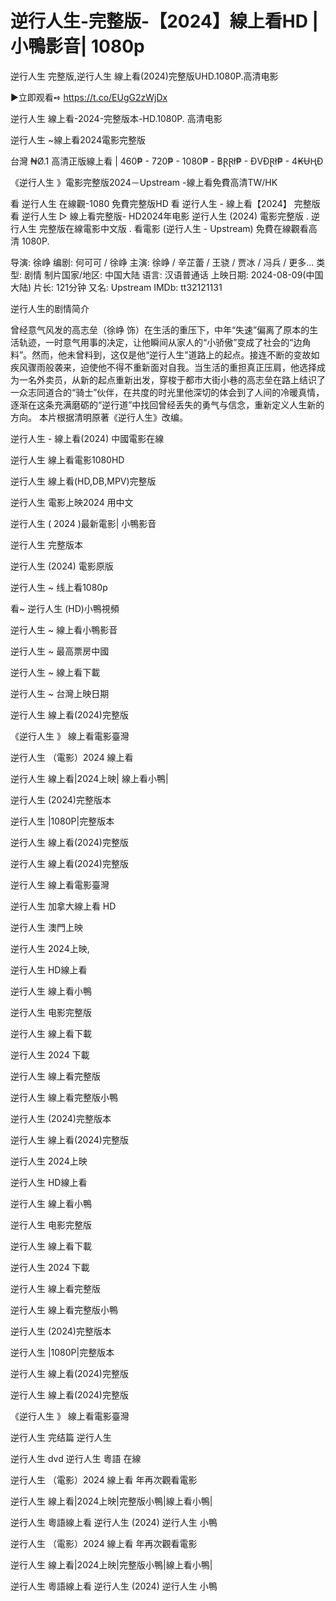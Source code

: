 # 逆行人生-完整版-【2024】線上看HD | 小鴨影音| 1080p
逆行人生 完整版,逆行人生 線上看(2024)完整版UHD.1080P.高清电影

▶立即观看➺ https://t.co/EUgG2zWjDx

逆行人生 線上看-2024-完整版本-HD.1080P. 高清电影

逆行人生 ~線上看2024電影完整版

台灣 ₦Ø.1 高清正版線上看 | 460₱ - 720₱ - 1080₱ - ฿ⱤⱤł₱ - ĐVĐⱤł₱ - 4₭ɄⱧĐ

《逆行人生 》電影完整版2024－Upstream -線上看免費高清TW/HK

看 逆行人生 在線觀-1080 免費完整版HD 看 逆行人生 - 線上看【2024】 完整版 看 逆行人生 ▷ 線上看完整版- HD2024年电影 逆行人生 (2024) 電影完整版 . 逆行人生 完整版在線電影中文版 . 看電影 (逆行人生 - Upstream) 免費在線觀看高清 1080P.

导演: 徐峥
编剧: 何可可 / 徐峥
主演: 徐峥 / 辛芷蕾 / 王骁 / 贾冰 / 冯兵 / 更多...
类型: 剧情
制片国家/地区: 中国大陆
语言: 汉语普通话
上映日期: 2024-08-09(中国大陆)
片长: 121分钟
又名: Upstream
IMDb: tt32121131

逆行人生的剧情简介 

曾经意气风发的高志垒（徐峥 饰）在生活的重压下，中年“失速”偏离了原本的生活轨迹，一时意气用事的决定，让他瞬间从家人的“小骄傲”变成了社会的“边角料”。然而，他未曾料到，这仅是他“逆行人生”道路上的起点。接连不断的变故如疾风骤雨般袭来，迫使他不得不重新面对自我。当生活的重担真正压肩，他选择成为一名外卖员，从新的起点重新出发，穿梭于都市大街小巷的高志垒在路上结识了一众志同道合的“骑士”伙伴，在共度的时光里他深切的体会到了人间的冷暖真情，逐渐在这条充满磨砺的“逆行道”中找回曾经丢失的勇气与信念，重新定义人生新的方向。
本片根据清明原著《逆行人生》改编。

逆行人生 - 線上看(2024) 中國電影在線

逆行人生 線上看電影1080HD

逆行人生 線上看(HD,DB,MPV)完整版

逆行人生 電影上映2024 用中文

逆行人生 ( 2024 )最新電影| 小鴨影音

逆行人生 完整版本

逆行人生 (2024) 電影原版

逆行人生 ~ 线上看1080p

看~ 逆行人生 (HD)小鴨視頻

逆行人生 ~ 線上看小鴨影音

逆行人生 ~ 最高票房中國

逆行人生 ~ 線上看下載

逆行人生 ~ 台灣上映日期

逆行人生 線上看(2024)完整版

《逆行人生 》 線上看電影臺灣

逆行人生 （電影）2024 線上看

逆行人生 線上看|2024上映| 線上看小鴨|

逆行人生 (2024)完整版本

逆行人生 |1080P|完整版本

逆行人生 線上看(2024)完整版

逆行人生 線上看(2024)完整版

逆行人生 線上看電影臺灣

逆行人生 加拿大線上看 HD

逆行人生 澳門上映

逆行人生 2024上映,

逆行人生 HD線上看

逆行人生 線上看小鴨

逆行人生 电影完整版

逆行人生 線上看下載

逆行人生 2024 下載

逆行人生 線上看完整版

逆行人生 線上看完整版小鴨

逆行人生 (2024)完整版本

逆行人生 線上看(2024)完整版

逆行人生 2024上映

逆行人生 HD線上看

逆行人生 線上看小鴨

逆行人生 电影完整版

逆行人生 線上看下載

逆行人生 2024 下載

逆行人生 線上看完整版

逆行人生 線上看完整版小鴨

逆行人生 (2024)完整版本

逆行人生 |1080P|完整版本

逆行人生 線上看(2024)完整版

逆行人生 線上看(2024)完整版

《逆行人生 》 線上看電影臺灣

逆行人生 完结篇 逆行人生

逆行人生 dvd 逆行人生 粵語 在線

逆行人生 （電影）2024 線上看 年再次觀看電影

逆行人生 線上看|2024上映|完整版小鴨|線上看小鴨|

逆行人生 粵語線上看 逆行人生 (2024) 逆行人生 小鴨

逆行人生 （電影）2024 線上看 年再次觀看電影

逆行人生 線上看|2024上映|完整版小鴨|線上看小鴨|

逆行人生 粵語線上看 逆行人生 (2024) 逆行人生 小鴨

